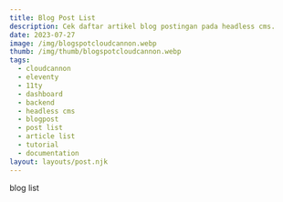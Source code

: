```yaml
---
title: Blog Post List
description: Cek daftar artikel blog postingan pada headless cms.
date: 2023-07-27
image: /img/blogspotcloudcannon.webp
thumb: /img/thumb/blogspotcloudcannon.webp
tags:
  - cloudcannon
  - eleventy
  - 11ty
  - dashboard
  - backend
  - headless cms
  - blogpost
  - post list
  - article list
  - tutorial
  - documentation
layout: layouts/post.njk
---
```


blog list
